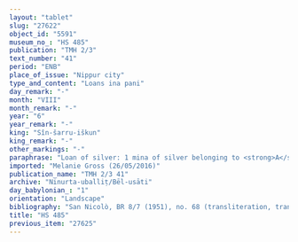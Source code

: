 ```yaml
---
layout: "tablet"
slug: "27622"
object_id: "5591"
museum_no_: "HS 485"
publication: "TMH 2/3"
text_number: "41"
period: "ENB"
place_of_issue: "Nippur city"
type_and_content: "Loans ina pani"
day_remark: "-"
month: "VIII"
month_remark: "-"
year: "6"
year_remark: "-"
king: "Sîn-šarru-iškun"
king_remark: "-"
other_markings: "-"
paraphrase: "Loan of silver: 1 mina of silver belonging to <strong>A</strong> is at the disposal of (<em>ina pāni</em>) <strong>B</strong>. <strong>B</strong> will repay the capital sum (<em>qaqqadu</em>) of the debt at the opening of the gate (<em>ina pet&icirc; bābi</em>). 2 female witnesses (&Scaron;arrāya and Etellītu, two daughters of Erība-Marduk) and his (the creditor&rsquo;s) own scribe (<em>ṭup&scaron;arru ramani&scaron;u</em>).<br /> &nbsp;<br /> <strong>A </strong>= &Scaron;ama&scaron;-iddin//Nab&ucirc;-useppi; <strong>B </strong>= Balāssu//&Scaron;umāya; Scribe = &Scaron;ama&scaron;-zēru-iqī&scaron;a//Aplāya<br /> &nbsp;"
imported: "Melanie Gross (26/05/2016)"
publication_name: "TMH 2/3 41"
archive: "Ninurta-uballiṭ/Bēl-usāti"
day_babylonian_: "1"
orientation: "Landscape"
bibliography: "San Nicolò, BR 8/7 (1951), no. 68 (transliteration, translation)."
title: "HS 485"
previous_item: "27625"
---
```

